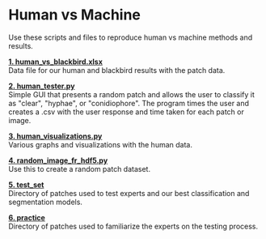 # Human vs Machine 

Use these scripts and files to reproduce human vs machine methods and results. <br>

**[1. human_vs_blackbird.xlsx](https://github.com/mswiseman/mildewVision/blob/main/humanvsmachine/human_%20vs_blackbird.xlsx)** <br>
Data file for our human and blackbird results with the patch data. 

**[2. human_tester.py](https://github.com/mswiseman/mildewVision/blob/main/humanvsmachine/human_tester.py)** <br>
Simple GUI that presents a random patch and allows the user to classify it as "clear", "hyphae", or "conidiophore". The program times the user and creates a .csv with the user response and time taken for each patch or image. 

**[3. human_visualizations.py](https://github.com/mswiseman/mildewVision/blob/main/humanvsmachine/human_visualizations.py)** <br>
Various graphs and visualizations with the human data.

**[4. random_image_fr_hdf5.py](https://github.com/mswiseman/mildewVision/blob/main/humanvsmachine/random_image_fr_hdf5.py)** <br>
Use this to create a random patch dataset. 

**[5. test_set](https://github.com/mswiseman/mildewVision/blob/main/humanvsmachine/test_set)** <br>
Directory of patches used to test experts and our best classification and segmentation models. 

**[6. practice](https://github.com/mswiseman/mildewVision/tree/main/humanvsmachine/practice)** <br>
Directory of patches used to familiarize the experts on the testing process.
